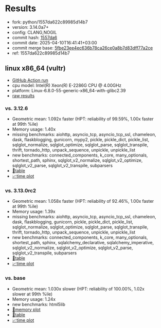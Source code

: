 # Results

- fork: python/1557da622c89985d14b7
- version: 3.14.0a7+
- config: CLANG,NOGIL
- commit hash: [1557da6](https://github.com/python/cpython/commit/1557da6)
- commit date: 2025-04-10T16:41:41+03:00
- commit merge base: [5fbe23ee4ec636b78ca26ce0a8b7d83dff77a2ce](https://github.com/python/cpython/commit/5fbe23ee4ec636b78ca26ce0a8b7d83dff77a2ce)
- ref: 1557da622c89985d14b7

## linux x86_64 (vultr)

- [GitHub Action run](https://github.com/facebookexperimental/free-threading-benchmarking/actions/runs/14388770864)
- cpu model: Intel(R) Xeon(R) E-2286G CPU @ 4.00GHz
- platform: Linux-6.8.0-55-generic-x86_64-with-glibc2.39
- [raw results](bm-20250410-vultr-x86_64-python-1557da622c89985d14b7-3.14.0a7%2B-1557da6.json)

### vs. 3.12.6

- Geometric mean: 1.092x faster (HPT: reliability of 99.59%, 1.00x faster at 99th %ile)
- Memory usage: 1.40x
- missing benchmarks: aiohttp, asyncio_tcp, asyncio_tcp_ssl, chameleon, dask, flaskblogging, gunicorn, mypy2, pickle, pickle_dict, pickle_list, sqlglot_normalize, sqlglot_optimize, sqlglot_parse, sqlglot_transpile, thrift, tornado_http, unpack_sequence, unpickle, unpickle_list
- new benchmarks: connected_components, k_core, many_optionals, shortest_path, sphinx, sqlglot_v2_normalize, sqlglot_v2_optimize, sqlglot_v2_parse, sqlglot_v2_transpile, subparsers
- [📄table](bm-20250410-vultr-x86_64-python-1557da622c89985d14b7-3.14.0a7%2B-1557da6-vs-3.12.6.md)
- [📈time plot](bm-20250410-vultr-x86_64-python-1557da622c89985d14b7-3.14.0a7%2B-1557da6-vs-3.12.6.svg)

### vs. 3.13.0rc2

- Geometric mean: 1.058x faster (HPT: reliability of 92.46%, 1.00x faster at 99th %ile)
- Memory usage: 1.39x
- missing benchmarks: aiohttp, asyncio_tcp, asyncio_tcp_ssl, chameleon, dask, flaskblogging, gunicorn, pickle, pickle_dict, pickle_list, sqlglot_normalize, sqlglot_optimize, sqlglot_parse, sqlglot_transpile, thrift, tornado_http, unpack_sequence, unpickle, unpickle_list
- new benchmarks: connected_components, k_core, many_optionals, shortest_path, sphinx, sqlalchemy_declarative, sqlalchemy_imperative, sqlglot_v2_normalize, sqlglot_v2_optimize, sqlglot_v2_parse, sqlglot_v2_transpile, subparsers
- [📄table](bm-20250410-vultr-x86_64-python-1557da622c89985d14b7-3.14.0a7%2B-1557da6-vs-3.13.0rc2.md)
- [📈time plot](bm-20250410-vultr-x86_64-python-1557da622c89985d14b7-3.14.0a7%2B-1557da6-vs-3.13.0rc2.svg)

### vs. base

- Geometric mean: 1.030x slower (HPT: reliability of 100.00%, 1.02x slower at 99th %ile)
- Memory usage: 1.24x
- new benchmarks: html5lib
- [🧠memory plot](bm-20250410-vultr-x86_64-python-1557da622c89985d14b7-3.14.0a7%2B-1557da6-vs-base-mem.svg)
- [📄table](bm-20250410-vultr-x86_64-python-1557da622c89985d14b7-3.14.0a7%2B-1557da6-vs-base.md)
- [📈time plot](bm-20250410-vultr-x86_64-python-1557da622c89985d14b7-3.14.0a7%2B-1557da6-vs-base.svg)

